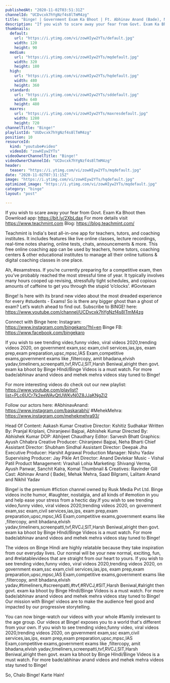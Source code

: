 ```yaml
---
publishedAt: "2020-11-02T03:51:31Z"
channelId: "UCDvcxk7hYgNzf4s8lTmM4zg"
title: "Binge! | Government Exam Ka Bhoot | Ft. Abhinav Anand (Bade), Mehek Mehra & Saad Bilgrami"
description: "If you wish to scare away your fear from Govt. Exam Ka Bhoot then\nDownload app: https://bit.ly/2XbLdax\nFor more details visit https://www.teachmint.com\nBlog: https://blog.teachmint.com/\n\nTeachmint is India's best all-in-one app for teachers, tutors, and coaching institutes. It includes features like live online classes, lecture recordings, real-time notes sharing, online tests, chats, announcements & more. This free online coaching app can be used by teachers, home tutors, coaching centers & other educational institutes to manage all their online tuitions & digital coaching classes in one place.\n\nAh, #examstress. If you’re currently preparing for a competitive exam, then you’ve probably reached the most stressful time of year. It typically involves many hours cooped up revising, stressfully tight schedules, and copious amounts of caffeine to get you through the stupid ‘o’clocks’. #Govtexam\n\nBinge! Is here with its brand new video about the most dreaded experience for every #students - Exams! So is there any bigger ghost than a ghost of exam? Let’s watch ahead to find out. Subscribe to BINGE! here:  https://www.youtube.com/channel/UCDvcxk7hYgNzf4s8lTmM4zg\n\nConnect with Binge here:\nInstagram: https://www.instagram.com/bingekaro/?hl=en\nBinge FB: https://www.facebook.com/bingekaro\n\nIf you wish to see trending video,funny video, viral videos 2020,trending videos 2020,  on government exam,ssc exam,civil services,ias,ips, exam prep,exam preparation,upsc,mpsc,IAS Exam,competitive exams,government exams like ,filtercopy, amit bhadana,elvish yadav,timeliners,screenpatti,tvf,RVCJ,SIT,Harsh Beniwal,alright then govt. exam ka bhoot by Binge HIndi/Binge Videos is a must watch.  For more bade/abhinav anand videos and mehek mehra videos stay tuned to Binge!\n\nFor more interesting videos do check out our new playlist: https://www.youtube.com/playlist?list=PLc6UCr7k2eeWAvQtUWKvN0Z8JJaKNgZi2\n\nFollow our actors here:\n#AbhinavAnand: https://www.instagram.com/baskarabhi/\n#MehekMehra: https://www.instagram.com/mehekmehra93/\n\nHead Of Content: Aakash Kumar\nCreative Director: Kshitiz Sudhakar\nWritten By: Pranjal Kriplani, Chiranjeevi Bajpai, Abhishek Kumar\nDirected By: Abhishek Kumar\nDOP: Abhijeet Chaudhary\nEditor: Sarvesh Bhatt\nGraphics: Ayush Chhabra\nCreative Producer: Chiranjeevi Bajpai, Neha Bharti\nChief Assistant Director: Shubham Sindhal\nAssistant Director: Deepak Jha\nExecutive Producer: Harshit Agrawal\nProduction Manager: Nishu Yadav\nSupervising Producer: Jay Pikle \nArt Director: Anand Devlekar\nMusic - Vishal Patil\nProduct Management: Vrashali Lohia\nMarketing: Shivangi Verma, Ayush Panwar, Sanchit Kalra, Komal\nThumbnail & Creatives: Ravinder Gill\nCast: Abhinav Anand ( Bade), Mehak Mehra, Saad Bilgrami, Lalitam Anand and Nikhil Yadav\n\nBinge! is the premium #fiction channel owned by Rusk Media Pvt Ltd. Binge videos incite humor, #laughter, nostalgia, and all kinds of #emotion in you and help ease your stress from a hectic day.If you wish to see trending video,funny video, viral videos 2020,trending videos 2020,  on government exam,ssc exam,civil services,ias,ips, exam prep,exam preparation,upsc,mpsc,IAS Exam,competitive exams,government exams like ,filtercopy, amit bhadana,elvish yadav,timeliners,screenpatti,tvf,RVCJ,SIT,Harsh Beniwal,alright then govt. exam ka bhoot by Binge HIndi/Binge Videos is a must watch.  For more bade/abhinav anand videos and mehek mehra videos stay tuned to Binge!\n\nThe videos on Binge Hindi are highly relatable because they take inspiration from our everyday lives.  Our normal will be your new normal, exciting, fun, and #relatablevideos that are straight from our heart to yours. If you wish to see trending video,funny video, viral videos 2020,trending videos 2020,  on government exam,ssc exam,civil services,ias,ips, exam prep,exam preparation,upsc,mpsc,IAS Exam,competitive exams,government exams like ,filtercopy, amit bhadana,elvish yadav,#timeliners,#screenpatti,#tvf,#RVCJ,#SIT,Harsh Beniwal,#alright then govt. exam ka bhoot by Binge HIndi/Binge Videos is a must watch.  For more bade/abhinav anand videos and mehek mehra videos stay tuned to Binge! Our mission with Binge! videos are to make the audience feel good and impacted by our progressive storytelling. \n\nYou can now binge-watch our videos with your whole #family irrelevant to the age group. Our videos at Binge! exposes you to a world that's different from your own. If you wish to see trending video,funny video, viral videos 2020,trending videos 2020,  on government exam,ssc exam,civil services,ias,ips, exam prep,exam preparation,upsc,mpsc,IAS Exam,competitive exams,government exams like ,filtercopy, amit bhadana,elvish yadav,timeliners,screenpatti,tvf,RVCJ,SIT,Harsh Beniwal,alright then govt. exam ka bhoot by Binge HIndi/Binge Videos is a must watch.  For more bade/abhinav anand videos and mehek mehra videos stay tuned to Binge!\n\nSo, Chalo Binge! Karte Hain!"
thumbnails:
  default:
    url: "https://i.ytimg.com/vi/zowHIyw2YTs/default.jpg"
    width: 120
    height: 90
  medium:
    url: "https://i.ytimg.com/vi/zowHIyw2YTs/mqdefault.jpg"
    width: 320
    height: 180
  high:
    url: "https://i.ytimg.com/vi/zowHIyw2YTs/hqdefault.jpg"
    width: 480
    height: 360
  standard:
    url: "https://i.ytimg.com/vi/zowHIyw2YTs/sddefault.jpg"
    width: 640
    height: 480
  maxres:
    url: "https://i.ytimg.com/vi/zowHIyw2YTs/maxresdefault.jpg"
    width: 1280
    height: 720
channelTitle: "Binge!"
playlistId: "UUDvcxk7hYgNzf4s8lTmM4zg"
position: 10
resourceId:
  kind: "youtube#video"
  videoId: "zowHIyw2YTs"
videoOwnerChannelTitle: "Binge!"
videoOwnerChannelId: "UCDvcxk7hYgNzf4s8lTmM4zg"
header:
  teaser: "https://i.ytimg.com/vi/zowHIyw2YTs/mqdefault.jpg"
date: "2020-11-02T07:31:15Z"
image: "https://i.ytimg.com/vi/zowHIyw2YTs/hqdefault.jpg"
optimized_image: "https://i.ytimg.com/vi/zowHIyw2YTs/mqdefault.jpg"
category: "binge"
layout: "post"

---
```

If you wish to scare away your fear from Govt. Exam Ka Bhoot then
Download app: https://bit.ly/2XbLdax
For more details visit https://www.teachmint.com
Blog: https://blog.teachmint.com/

Teachmint is India's best all-in-one app for teachers, tutors, and coaching institutes. It includes features like live online classes, lecture recordings, real-time notes sharing, online tests, chats, announcements & more. This free online coaching app can be used by teachers, home tutors, coaching centers & other educational institutes to manage all their online tuitions & digital coaching classes in one place.

Ah, #examstress. If you’re currently preparing for a competitive exam, then you’ve probably reached the most stressful time of year. It typically involves many hours cooped up revising, stressfully tight schedules, and copious amounts of caffeine to get you through the stupid ‘o’clocks’. #Govtexam

Binge! Is here with its brand new video about the most dreaded experience for every #students - Exams! So is there any bigger ghost than a ghost of exam? Let’s watch ahead to find out. Subscribe to BINGE! here:  https://www.youtube.com/channel/UCDvcxk7hYgNzf4s8lTmM4zg

Connect with Binge here:
Instagram: https://www.instagram.com/bingekaro/?hl=en
Binge FB: https://www.facebook.com/bingekaro

If you wish to see trending video,funny video, viral videos 2020,trending videos 2020,  on government exam,ssc exam,civil services,ias,ips, exam prep,exam preparation,upsc,mpsc,IAS Exam,competitive exams,government exams like ,filtercopy, amit bhadana,elvish yadav,timeliners,screenpatti,tvf,RVCJ,SIT,Harsh Beniwal,alright then govt. exam ka bhoot by Binge HIndi/Binge Videos is a must watch.  For more bade/abhinav anand videos and mehek mehra videos stay tuned to Binge!

For more interesting videos do check out our new playlist: https://www.youtube.com/playlist?list=PLc6UCr7k2eeWAvQtUWKvN0Z8JJaKNgZi2

Follow our actors here:
#AbhinavAnand: https://www.instagram.com/baskarabhi/
#MehekMehra: https://www.instagram.com/mehekmehra93/

Head Of Content: Aakash Kumar
Creative Director: Kshitiz Sudhakar
Written By: Pranjal Kriplani, Chiranjeevi Bajpai, Abhishek Kumar
Directed By: Abhishek Kumar
DOP: Abhijeet Chaudhary
Editor: Sarvesh Bhatt
Graphics: Ayush Chhabra
Creative Producer: Chiranjeevi Bajpai, Neha Bharti
Chief Assistant Director: Shubham Sindhal
Assistant Director: Deepak Jha
Executive Producer: Harshit Agrawal
Production Manager: Nishu Yadav
Supervising Producer: Jay Pikle 
Art Director: Anand Devlekar
Music - Vishal Patil
Product Management: Vrashali Lohia
Marketing: Shivangi Verma, Ayush Panwar, Sanchit Kalra, Komal
Thumbnail & Creatives: Ravinder Gill
Cast: Abhinav Anand ( Bade), Mehak Mehra, Saad Bilgrami, Lalitam Anand and Nikhil Yadav

Binge! is the premium #fiction channel owned by Rusk Media Pvt Ltd. Binge videos incite humor, #laughter, nostalgia, and all kinds of #emotion in you and help ease your stress from a hectic day.If you wish to see trending video,funny video, viral videos 2020,trending videos 2020,  on government exam,ssc exam,civil services,ias,ips, exam prep,exam preparation,upsc,mpsc,IAS Exam,competitive exams,government exams like ,filtercopy, amit bhadana,elvish yadav,timeliners,screenpatti,tvf,RVCJ,SIT,Harsh Beniwal,alright then govt. exam ka bhoot by Binge HIndi/Binge Videos is a must watch.  For more bade/abhinav anand videos and mehek mehra videos stay tuned to Binge!

The videos on Binge Hindi are highly relatable because they take inspiration from our everyday lives.  Our normal will be your new normal, exciting, fun, and #relatablevideos that are straight from our heart to yours. If you wish to see trending video,funny video, viral videos 2020,trending videos 2020,  on government exam,ssc exam,civil services,ias,ips, exam prep,exam preparation,upsc,mpsc,IAS Exam,competitive exams,government exams like ,filtercopy, amit bhadana,elvish yadav,#timeliners,#screenpatti,#tvf,#RVCJ,#SIT,Harsh Beniwal,#alright then govt. exam ka bhoot by Binge HIndi/Binge Videos is a must watch.  For more bade/abhinav anand videos and mehek mehra videos stay tuned to Binge! Our mission with Binge! videos are to make the audience feel good and impacted by our progressive storytelling. 

You can now binge-watch our videos with your whole #family irrelevant to the age group. Our videos at Binge! exposes you to a world that's different from your own. If you wish to see trending video,funny video, viral videos 2020,trending videos 2020,  on government exam,ssc exam,civil services,ias,ips, exam prep,exam preparation,upsc,mpsc,IAS Exam,competitive exams,government exams like ,filtercopy, amit bhadana,elvish yadav,timeliners,screenpatti,tvf,RVCJ,SIT,Harsh Beniwal,alright then govt. exam ka bhoot by Binge HIndi/Binge Videos is a must watch.  For more bade/abhinav anand videos and mehek mehra videos stay tuned to Binge!

So, Chalo Binge! Karte Hain!